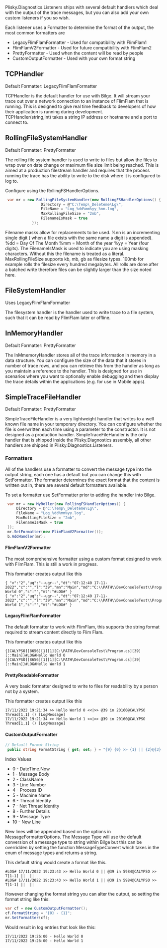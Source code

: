 Plisky.Diagnostics.Listeners ships with several default handlers which deal with the output of the trace messages, but you can also add your own custom listeners if you so wish.

Each listener uses a Formatter to determine the format of the output, the most common formatters are
* LegacyFlimFlamFormatter - Used for compatibility with FlimFlam1
* FlimFlamV2Formatter - Used for future compatibility with FlimFlam2
* PrettyFormatter - Used when the content will be read by people
* CustomOutputFormatter - Used with your own format string

## TCPHandler
Default Formatter: LegacyFlimFlamFormatter

TCPHandler is the default handler for use with Bilge.  It will stream your trace out over a network connection to an instance of FlimFlam that is running.  This is designed to give real time feedback to developers of how their application is running during development.  
TCPHandler(string,int) takes a string IP address or hostname and a port to connect to.  


## RollingFileSystemHandler
Default Formatter: PrettyFormatter

The rolling file system handler is used to write to files but allow the files to wrap over on date change or maximum file size limit being reached.  This is aimed at a production filestream handler and requires that the process running the trace has the ability to write to the disk where it is configured to log to.

Configure using the RollingFSHandlerOptions.

```csharp
 var mr = new RollingFileSystemHandler(new RollingFSHandlerOptions() {
                Directory = @"C:\Temp\_Deleteme\Lg\",
                FileName = "Log_%dd%mm%yy_%nn.log",
                MaxRollingFileSize = "2mb",
                FilenameIsMask = true
            });
```

Filename masks allow for replacements to be used. %nn is an incrementing single digit ( when a file exists with the same name a digit is appended).   %dd = Day Of The Month   %mm = Month of the year %yy = Year (four digits).   The FilenameIsMask is used to indicate you are using masking characters.  Without this the filename is treated as a literal.  
MaxRollingFileSize supports kb, mb, gb as filesize types.  100mb for example rolls the filesize every hundred megabytes.
All rolls are done after a batched write therefore files can be slightly larger than the size noted here.

## FileSystemHandler
Uses LegacyFlimFlamFormatter

The filesystem handler is the handler used to write trace to a file system, such that it can be read by FlimFlam later or offline.

## InMemoryHandler
Default Formatter: PrettyFormatter

The InMmemoryHandler stores all of the trace information in memory in a data structure.  You can configure the size of the data that it stores in number of trace rows, and you can retrieve this from the handler as long as you maintain a reference to the handler.  This is designed for use in scenarios where you want to optionally enable debugging and then display the trace details within the applications (e.g. for use in Mobile apps).


## SimpleTraceFileHandler
Default Formatter: PrettyFormatter

SimpleTraceFileHandler is a very lightweight handler that writes to a well known file name in your temporary directory.  You can configure whether the file is overwritten each time using a parameter to the constructor. It is not designed as a production handler.
SimpleTraceFileHandler is the only handler that is shipped inside the Plisky.Diagnostics assembly, all other handlers are shipped in Plisky.Diagnostics.Listeners.

### Formatters

All of the handlers use a formatter to convert the message type into the output string, each one has a default but you can change this with SetFormatter.  The formatter determines the exact format that the content is written out in, there are several default formatters available.

To set a formatter use SetFormatter prior to adding the handler into Bilge.

```csharp
 var mr = new MyRoller(new RollingFSHandlerOptions() {
     Directory = @"C:\Temp\_Deleteme\Lg\",
     FileName = "Log_%dd%mm%yy.log",
     MaxRollingFileSize = "2mb",
     FilenameIsMask = true
 });
 mr.SetFormatter(new FlimFlamV2Formatter());
 b.AddHandler(mr);

```
#### FlimFlamV2Formatter

The most comprehensive formatter using a custom format designed to work with FlimFlam.  This is still a work in progress.

This formatter creates output like this

```text
{ "v":"2","uq":"--uqr--","dt":"07:12:40 17-11-2022","c":"","l":"39","mn":"Main","md":"C:\\PATH\\DevConsoleTest\\Program.cs","al":"::Main","nt":"1","p":"4908","t":"1","man":"CALYPSO","m":"Hello World 0","s":"","mt":"#LOG#" }
{ "v":"2","uq":"--uqr--","dt":"07:12:40 17-11-2022","c":"","l":"39","mn":"Main","md":"C:\\PATH\\DevConsoleTest\\Program.cs","al":"::Main","nt":"1","p":"4908","t":"1","man":"CALYPSO","m":"Hello World 1","s":"","mt":"#LOG#" }

```
#### LegacyFlimFlamFormatter

The default formatter to work with FlimFlam, this supports the string format required to stream content directly to Flim Flam.

This formatter creates output like this
```text
{[CALYPSO][8656][1][1][C:\PATH\DevConsoleTest\Program.cs][39][::Main]}#LOG#Hello World 0
{[CALYPSO][8656][1][1][C:\PATH\DevConsoleTest\Program.cs][39][::Main]}#LOG#Hello World 1
```

#### PrettyReadableFormatter

A very basic formatter designed to write to files for readability by a person not by a system.  

This formatter creates output like this
```text
17/11/2022 19:21:34 >> Hello World 0 <<|>> @39 in 20160@CALYPSO Thread[1,1] () [LogMessage]
17/11/2022 19:21:34 >> Hello World 1 <<|>> @39 in 20160@CALYPSO Thread[1,1] () [LogMessage]
```

#### CustomOutputFormatter

```csharp
// Default Format String
 public string FormatString { get; set; } = "{9} {0} >> {1} || {2}@{3} in {4}@{5} >> T[{6}-{7}] || {8} || {10}";
```

Index Values
* 0 -  DateTime.Now
* 1 -  Message Body
* 2 -  ClassName
* 3 -  Line Number
* 4 -  Process ID
* 5 -  Machine Name
* 6 -  Thread Identity
* 7 -  Net Thread Identity
* 8 -  Further Details
* 9 -  Message Type
* 10 - New Line

New lines will be appended based on the options in MessageFormatterOptions.  The Message Type will use the default conversion of a message type to string within Bilge but this can be overridden by setting the function MessageTypeConvert which takes in the enum of message types and returns a string.

This default string would create a format like this.
```text
#LOG# 17/11/2022 19:23:43 >> Hello World 0 || @39 in 5984@CALYPSO >> T[1-1] ||  || 
#LOG# 17/11/2022 19:23:43 >> Hello World 1 || @39 in 5984@CALYPSO >> T[1-1] ||  || 
```

However changing the format string you can alter the output, so setting the format string like this:
```csharp
var cf = new CustomOutputFormatter();
cf.FormatString = "{0} - {1}";
mr.SetFormatter(cf);
```

Would result in log entries that look like this:

```text
17/11/2022 19:26:00 - Hello World 0
17/11/2022 19:26:00 - Hello World 1
```